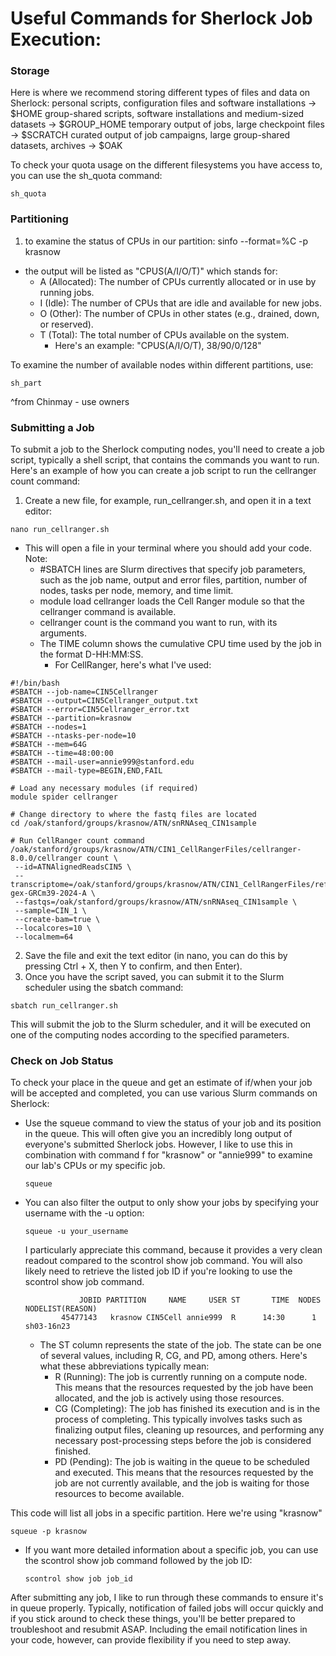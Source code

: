 # **Useful Commands for Sherlock Job Execution:**

### Storage
Here is where we recommend storing different types of files and data on Sherlock:
personal scripts, configuration files and software installations → $HOME
group-shared scripts, software installations and medium-sized datasets → $GROUP_HOME
temporary output of jobs, large checkpoint files → $SCRATCH
curated output of job campaigns, large group-shared datasets, archives → $OAK

To check your quota usage on the different filesystems you have access to, you can use the sh_quota command:
```
sh_quota
```

### Partitioning
1. to examine the status of CPUs in our partition: sinfo --format=%C -p krasnow
 - the output will be listed as "CPUS(A/I/O/T)" which stands for:
      - A (Allocated): The number of CPUs currently allocated or in use by running jobs.
      - I (Idle): The number of CPUs that are idle and available for new jobs.
      - O (Other): The number of CPUs in other states (e.g., drained, down, or reserved).
      - T (Total): The total number of CPUs available on the system.
        - Here's an example: "CPUS(A/I/O/T), 38/90/0/128"
       
To examine the number of available nodes within different partitions, use:
```
sh_part
```
^from Chinmay - use owners

### Submitting a Job
To submit a job to the Sherlock computing nodes, you'll need to create a job script, typically a shell script, that contains the commands you want to run. Here's an example of how you can create a job script to run the cellranger count command:

1. Create a new file, for example, run_cellranger.sh, and open it in a text editor:

```
nano run_cellranger.sh
```

  - This will open a file in your terminal where you should add your code. Note:
    - #SBATCH lines are Slurm directives that specify job parameters, such as the job name, output and error files, partition, number of nodes, tasks per node, memory, and time limit.
    - module load cellranger loads the Cell Ranger module so that the cellranger command is available.
    - cellranger count is the command you want to run, with its arguments.
    - The TIME column shows the cumulative CPU time used by the job in the format D-HH:MM:SS. 
      - For CellRanger, here's what I've used:

```
#!/bin/bash
#SBATCH --job-name=CIN5Cellranger
#SBATCH --output=CIN5Cellranger_output.txt
#SBATCH --error=CIN5Cellranger_error.txt
#SBATCH --partition=krasnow
#SBATCH --nodes=1
#SBATCH --ntasks-per-node=10
#SBATCH --mem=64G
#SBATCH --time=48:00:00
#SBATCH --mail-user=annie999@stanford.edu
#SBATCH --mail-type=BEGIN,END,FAIL

# Load any necessary modules (if required)
module spider cellranger

# Change directory to where the fastq files are located
cd /oak/stanford/groups/krasnow/ATN/snRNAseq_CIN1sample

# Run CellRanger count command
/oak/stanford/groups/krasnow/ATN/CIN1_CellRangerFiles/cellranger-8.0.0/cellranger count \
 --id=ATNAlignedReadsCIN5 \
 --transcriptome=/oak/stanford/groups/krasnow/ATN/CIN1_CellRangerFiles/refdata-gex-GRCm39-2024-A \
 --fastqs=/oak/stanford/groups/krasnow/ATN/snRNAseq_CIN1sample \
 --sample=CIN_1 \
 --create-bam=true \
 --localcores=10 \
 --localmem=64
 ```

2. Save the file and exit the text editor (in nano, you can do this by pressing Ctrl + X, then Y to confirm, and then Enter).
3. Once you have the script saved, you can submit it to the Slurm scheduler using the sbatch command:

```
sbatch run_cellranger.sh
```
This will submit the job to the Slurm scheduler, and it will be executed on one of the computing nodes according to the specified parameters.

### Check on Job Status
To check your place in the queue and get an estimate of if/when your job will be accepted and completed, you can use various Slurm commands on Sherlock:

- Use the squeue command to view the status of your job and its position in the queue. This will often give you an incredibly long output of everyone's submitted Sherlock jobs. However, I like to use this in combination with command f for "krasnow" or "annie999" to examine our lab's CPUs or my specific job.
  ```
  squeue 
  ```
  
- You can also filter the output to only show your jobs by specifying your username with the -u option:
  ```
  squeue -u your_username
  ```
  I particularly appreciate this command, because it provides a very clean readout compared to the scontrol show job command. You will also likely need to retrieve the listed job ID if you're looking to use the scontrol show job command.
  ```
              JOBID PARTITION     NAME     USER ST       TIME  NODES NODELIST(REASON)
          45477143   krasnow CIN5Cell annie999  R      14:30      1 sh03-16n23
  ```
    - The ST column represents the state of the job. The state can be one of several values, including R, CG, and PD, among others. Here's what these abbreviations typically mean:
        - R (Running): The job is currently running on a compute node. This means that the resources requested by the job have been allocated, and the job is actively using those resources.
        - CG (Completing): The job has finished its execution and is in the process of completing. This typically involves tasks such as finalizing output files, cleaning up resources, and performing any necessary post-processing steps before the job is considered finished.
        - PD (Pending): The job is waiting in the queue to be scheduled and executed. This means that the resources requested by the job are not currently available, and the job is waiting for those resources to become available.

This code will list all jobs in a specific partition. Here we're using "krasnow"
```
squeue -p krasnow
```

- If you want more detailed information about a specific job, you can use the scontrol show job command followed by the job ID:
  ```
  scontrol show job job_id
  ```
  
After submitting any job, I like to run through these commands to ensure it's in queue properly. Typically, notification of failed jobs will occur quickly and if you stick around to check these things, you'll be better prepared to troubleshoot and resubmit ASAP. Including the email notification lines in your code, however, can provide flexibility if you need to step away.

